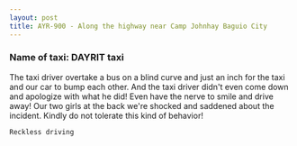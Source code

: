 ```yaml
---
layout: post
title: AYR-900 - Along the highway near Camp Johnhay Baguio City
---
```


### Name of taxi: DAYRIT taxi

The taxi driver overtake a bus on a blind curve and just an inch for the taxi and our car to bump each other. And the taxi driver didn't even come down and apologize with what he did! Even have the nerve to smile and drive away! Our two girls at the back we're shocked and saddened about the incident. Kindly do not tolerate this kind of behavior!

```Reckless driving```
